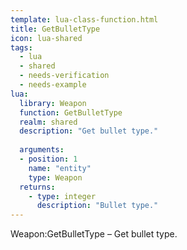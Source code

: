 ```yaml
---
template: lua-class-function.html
title: GetBulletType
icon: lua-shared
tags:
  - lua
  - shared
  - needs-verification
  - needs-example
lua:
  library: Weapon
  function: GetBulletType
  realm: shared
  description: "Get bullet type."
  
  arguments:
  - position: 1
    name: "entity"
    type: Weapon
  returns:
    - type: integer
      description: "Bullet type."
---
```


<div class="lua__search__keywords">
Weapon:GetBulletType &#x2013; Get bullet type.
</div>

